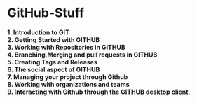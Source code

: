 # GitHub-Stuff


**1. Introduction to GIT**  
**2. Getting Started with GITHUB**  
**3. Working with Repositories in GITHUB**  
**4. Branching,Merging and pull requests in GITHUB**  
**5. Creating Tags and Releases**  
**6. The social aspect of GITHUB**  
**7. Managing your project through Github**  
**8. Working with organizations and teams**  
**9. Interacting with Github through the GITHUB desktop client**.  


